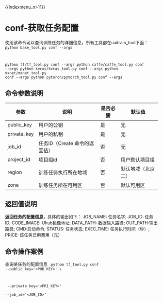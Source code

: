 {{indexmenu_n>11}}



# conf-获取任务配置
使用该命令可以查询训练任务的详细信息，所有工具都在uaitrain\_tool下面：
<code>
python base_tool.py conf --args

python tf/tf_tool.py conf --args
python caffe/caffe_tool.py conf --args
python keras/keras_tool.py conf --args
python mxnet/mxnet_tool.py conf --args
python pytorch/pytorch_tool.py conf --args
</code>

## 命令参数说明
| 参数 | 说明 | 是否必需 | 默认值 |
| ---- | ---- | -------- | ------ |
| public\_key         | 用户的公钥                                              | 是              |        无     |
| private\_key        | 用户的私钥                                              | 是              |        无     |
| job\_id                | 任务ID（Create 命令的返回值）                 | 否              |      无      |
| project\_id         | 项目组id                                                  | 否               |        用户默认项目组   |
| region               | 训练任务执行所在地域                                 | 否               |       默认地域（北京二）   |
| zone                 | 训练任务所在可用区                                    | 否              |        默认可用区   |

## 返回值说明
**返回任务的配置信息**，具体的输出如下：
JOB\_NAME: 任务名字; JOB\_ID: 任务ID; CODE\_IMAGE: Uhub镜像地址; DATA\_PATH: 数据输入路径; OUT\_PATH:输出路径; CMD:启动命令; STATUS: 任务状态; EXEC\_TIME: 任务执行时间（秒）; PRICE: 该任务已用费用（元）

## 命令操作案例
查询某任务的配置信息
<code>
python tf_tool.py conf --public_key='<PUB_KEY>' \

​    --private_key='<PRI_KEY>' \
​    --job_id=’<JOB_ID>’
</code>